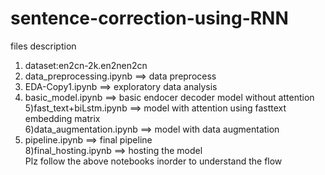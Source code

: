 # sentence-correction-using-RNN
files description
1) dataset:en2cn-2k.en2nen2cn
2) data_preprocessing.ipynb ==> data preprocess
3) EDA-Copy1.ipynb ==> exploratory data analysis
4) basic_model.ipynb ==> basic endocer decoder model without attention<br>
5)fast_text+biLstm.ipynb ==> model with attention using fasttext embedding matrix<br>
6)data_augmentation.ipynb ==> model with data augmentation<br>
7) pipeline.ipynb ==> final pipeline<br>
8)final_hosting.ipynb ==> hosting the model<br> 
Plz follow the above notebooks inorder to understand the flow
